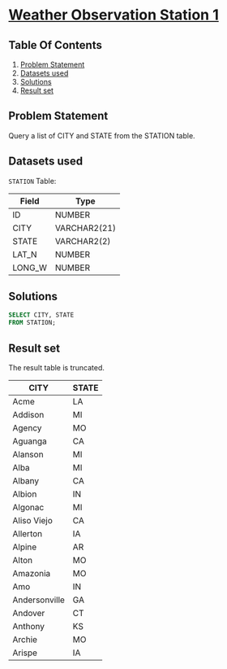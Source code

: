 # [Weather Observation Station 1](https://www.hackerrank.com/challenges/weather-observation-station-1/)

## Table Of Contents
1. [Problem Statement]()
2. [Datasets used]()
3. [Solutions]()
4. [Result set]()

## Problem Statement

Query a list of CITY and STATE from the STATION table.

## Datasets used

```STATION``` Table:

| Field  | Type         |
|--------|--------------|
| ID     | NUMBER       |
| CITY   | VARCHAR2(21) |
| STATE  | VARCHAR2(2)  |
| LAT_N  | NUMBER       |
| LONG_W | NUMBER       |

## Solutions

```sql
SELECT CITY, STATE 
FROM STATION;
```

## Result set

The result table is truncated.

| CITY          | STATE |
|---------------|-------|
| Acme          | LA    |
| Addison       | MI    |
| Agency        | MO    |
| Aguanga       | CA    |
| Alanson       | MI    |
| Alba          | MI    |
| Albany        | CA    |
| Albion        | IN    |
| Algonac       | MI    |
| Aliso Viejo   | CA    |
| Allerton      | IA    |
| Alpine        | AR    |
| Alton         | MO    |
| Amazonia      | MO    |
| Amo           | IN    |
| Andersonville | GA    |
| Andover       | CT    |
| Anthony       | KS    |
| Archie        | MO    |
| Arispe        | IA    |